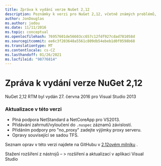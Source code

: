 ```yaml
---
title: Zpráva k vydání verze NuGet 2,12
description: Poznámky k verzi pro NuGet 2,12, včetně známých problémů, oprav chyb, přidaných funkcí a chcete odeslat obecnou.
author: JonDouglas
ms.author: jodou
ms.date: 11/11/2016
ms.topic: conceptual
ms.openlocfilehash: 76957601de56603cc657c12fdf927cdad781058d
ms.sourcegitcommit: ee6c3f203648a5561c809db54ebeb1d0f0598b68
ms.translationtype: MT
ms.contentlocale: cs-CZ
ms.lasthandoff: 01/26/2021
ms.locfileid: "98776814"
---
```

# <a name="nuget-212-release-notes"></a>Zpráva k vydání verze NuGet 2,12

NuGet 2,12 RTM byl vydán 27. června 2016 pro Visual Studio 2013

### <a name="updates-in-this-release"></a>Aktualizace v této verzi

* Plná podpora NetStandard a NetCoreApp pro VS2013.
* Přidávání zahrnutí/vyloučení do `.nuspec` záznamů závislostí.
* Přidáním podpory pro "no_proxy" zadejte výjimky proxy serveru.
* Opravy související se sadou TFS.

Seznam oprav v této verzi najdete na GitHubu v [2,12ovém milníku](https://github.com/NuGet/Home/issues?q=milestone%3A2.12+is%3Aclosed) .

Stažení rozšíření z nástrojů – > rozšíření a aktualizací v aplikaci Visual Studio
